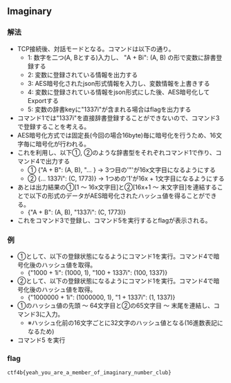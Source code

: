 ## Imaginary
### 解法
- TCP接続後、対話モードとなる。コマンドは以下の通り。
    - 1: 数字を二つ(A, Bとする)入力し、 "A + Bi": (A, B) の形で変数に辞書登録する
    - 2: 変数に登録されている情報を出力する
    - 3: AES暗号化されたjson形式情報を入力し、変数情報を上書きする
    - 4: 変数に登録されている情報をjson形式にした後、AES暗号化してExportする
    - 5: 変数の辞書keyに"1337i"が含まれる場合はflagを出力する
- コマンド1では"1337i"を直接辞書登録することができないので、コマンド3で登録することを考える。
- AES暗号化方式では固定長(今回の場合16byte)毎に暗号化を行うため、16文字毎に暗号化が行われる。
- これを利用し、以下①, ②のような辞書型をそれぞれコマンド1で作り、コマンド4で出力する
    - ① {"A + B": (A, B), "... }  -> 3つ目の'"'が16x文字目になるようにする
    - ② {... 1337i": (C, 1773)}   -> 1つめの'1'が16x + 1文字目になるようにする
- あとは出力結果の①[1 ～ 16x文字目]と②[16x+1 ～ 末文字目]を連結することで以下の形式のデータがAES暗号化されたハッシュ値を得ることができる。
    - {"A + B": (A, B), "1337i": (C, 1773)}
- これをコマンド3で登録し、コマンド5を実行するとflagが表示される。

### 例
- ①として、以下の登録状態になるようにコマンド1を実行。コマンド4で暗号化後のハッシュ値を取得。
    - {"1000 + 1i": (1000, 1), "100 + 1337i": (100, 1337)}
- ②として、以下の登録状態になるようにコマンド1を実行。コマンド4で暗号化後のハッシュ値を取得。
    - {"1000000 + 1i": (1000000, 1), "1 + 1337i": (1, 1337)}
- ①のハッシュ値の先頭 ～ 64文字目と②の65文字目 ～ 末尾を連結し、コマンド3に入力。
    - ※ハッシュ化前の16文字ごとに32文字のハッシュ値となる(16進数表記になるため)
- コマンド5 を実行

### flag
```
ctf4b{yeah_you_are_a_member_of_imaginary_number_club}
```